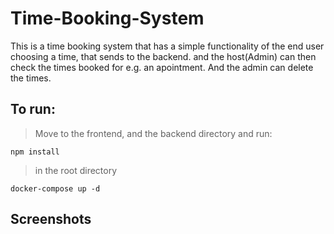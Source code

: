# Time-Booking-System
This is a time booking system that has a simple functionality of the end user choosing a time, that sends to the backend. and the host(Admin) can then check the times booked for e.g. an apointment. And the admin can delete the times.

## To run:
> Move to the frontend, and the backend directory and run:
```
npm install
```
> in the root directory
```
docker-compose up -d
```

## Screenshots

